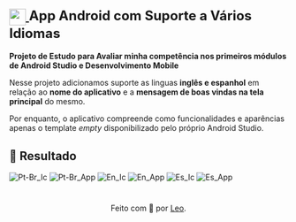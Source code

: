 <h1>
<div style="font-size: 24px;">
    <a href="https://www.dio.me/">
        <img align="center" width="30px" src="https://hermes.digitalinnovation.one/assets/diome/logo-minimized.png">
    </a>
    <span>App Android com Suporte a Vários Idiomas</span>
</div>
</h1>

**Projeto de Estudo para Avaliar minha competência nos primeiros módulos de Android Studio e Desenvolvimento Mobile**

Nesse projeto adicionamos suporte as linguas **inglês e espanhol** em relação ao **nome do aplicativo** e a **mensagem de boas vindas na tela principal** do mesmo.

Por enquanto, o aplicativo compreende como funcionalidades e aparências apenas o template *empty* disponibilizado pelo próprio Android Studio.

## 📝 Resultado

![Pt-Br_Ic](https://i.imgur.com/0NeCXo9.jpeg)
![Pt-Br_App](https://i.imgur.com/VuFk1ft.jpeg)
![En_Ic](https://i.imgur.com/drLPK6n.jpeg)
![En_App](https://i.imgur.com/I5fes2k.jpeg)
![Es_Ic](https://i.imgur.com/uppiKsV.jpeg)
![Es_App](https://i.imgur.com/pjp2wdN.jpeg)

<h1>
</h1>
<div align="center">Feito com 💙 por <a href="https://github.com/leonardocassauara">Leo</a>.</div>